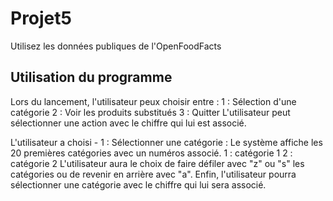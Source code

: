 # Projet5
Utilisez les données publiques de l'OpenFoodFacts


## Utilisation du programme
Lors du lancement, l'utilisateur peux choisir entre :
1 : Sélection d'une catégorie
2 : Voir les produits substitués
3 : Quitter
L'utilisateur peut sélectionner une action avec le chiffre qui lui est associé.

L'utilisateur a choisi - 1 : Sélectionner une catégorie :
Le système affiche les 20 premières catégories avec un numéros associé.
1 : catégorie 1
2 : catégorie 2
L'utilisateur aura le choix de faire défiler avec "z" ou "s" les catégories ou de revenir en arrière avec "a".
Enfin, l'utilisateur pourra sélectionner une catégorie avec le chiffre qui lui sera associé.